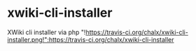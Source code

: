 xwiki-cli-installer
===================

XWiki cli installer via php
"!https://travis-ci.org/chalx/xwiki-cli-installer.png!":https://travis-ci.org/chalx/xwiki-cli-installer
